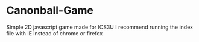 # Canonball-Game
Simple 2D javascript game made for ICS3U
I recommend running the index file with IE instead of chrome or firefox

